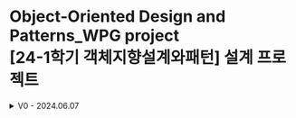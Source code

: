 # Object-Oriented Design and Patterns_WPG project <br> [24-1학기 객체지향설계와패턴] 설계 프로젝트
 
<details>
 <summary>V0 - 2024.06.07</summary>
 전체 UML
 <img src="UML/UML_v0.png" alt="UML_v0" width="1000">
 <img src="readme_img/UML_v0_1.png" alt="UML_v0_1" width="1000">
 전체 시스템은 다음과 같이 총 세 단계로 나뉜다(위 그림의 붉은 상자)
 
 1.	사용자의 입력을 받고 데이터를 저장하는 단계 – InputSystemState
   
 2.	저장된 데이터로 퀴즈를 만드는 단계 - GenerateQuizState
   
 4.	사용자의 답을 입력 받아 퀴즈의 정답 유무를 판단하는 단계 - AnswerMatchState

 각 단계를 시스템의 상태로 구성할 수 있기에 상태패턴을 사용한다. 각각의 단계를 SystemState 인터페이스를 구현한   InputSystemState, GenerateQuizState, AnswerMatchState 클래스로 나타낸다. 상태패턴을 사용함으로써 시스템에 추가적인  절차가 필요할 때 유연하게 추가하거나 제거할 수 있다. 이제부터 각 단계의 흐름을 설명하고자 한다.
 
 1.	**사용자의 입력을 받고 데이터를 저장하는 단계**
 <br>첫 번째 단계인 사용자의 입력을 받고 데이터를 저장하는 단계는 아래 사진에서 붉은 상자로 표현한 부분이다. 
 <img src="readme_img/UML_v0_2.png" alt="UML_v0_2" width="1000">
 <br>InputChain 추상클래스를 구현하는 클래스들은 책임체인 패턴으로 구현되었다.
 <br>InputChain을 상속받은 클래스들이 사용자의 입력을 종류별로 받으며 InputSystemState에서 chain의 nextHandler들을 세팅한다.
 <br>각 체인에서는 싱글톤 패턴이 적용된 DataManager의 instance를 호출하여 입력 받은 데이터들을 저장한다.

 2. **저장된 데이터로 퀴즈를 만드는 단계**
 <br>두 번째 단계에서는 저장된 데이터로 퀴즈를 만든다. 
 <br>다음 사진에서 붉은 상자로 표시된클래스들이 이 단계의 주요 클래스들이다. 
 <br>QuizFactory 클래스에서는 연산자의 종류와 생성할 퀴즈의 개수에 따라 QuizBuilder를 사용하여 퀴즈를 만들어 리스트 형태의 quizList를 반환한다. 
 <br>QuizBuilder는 입력 받은 여러 종류의 Person(사람)과 Interest(관심 항목)에서 랜덤으로 한 가지를 선택하여 Quiz 객체를 생성할 준비를 한다. 
 <br>Quiz 객체를 바로 생성하지 않고 빌더 패턴을 사용함으로써 Quiz 객체를 생성하기 위한 전처리 작업의 책임을 Quiz 클래스와 분리할 수 있었다.
 <br>전처리 작업의 한 종류로, QuizTemplateChain 추상 클래스를 구현한 클래스를 사용하여 연산자에 따른 템플릿을 생성한다. 
 <br>이때 책임 체인 패턴을 사용함으로써 추후에 추가될 연산자에 대한 템플릿을 생성하기 용이하다. 
 <br>모든 과정이 마무리되면 다음 단계로 quizList를 넘겨준다.
 <img src="readme_img/UML_v0_3.png" alt="UML_v0_3" width="1000">

 3.	**사용자의 답을 입력 받아 정답을 채점하는 단계**
 <img src="readme_img/UML_v0_4.png" alt="UML_v0_4" width="1000">
 <br>마지막으로 정답을 채점하는 단계이다. 
 <br>이 단계에서는 앞선 단계에서 받은 quizList와DoubleOperator를 구현한 클래스를 사용하여 계산 결과를 받고 사용자의 입력값과 비교하여 정답 유무를 판단한다. 
 <br>DoubleOperator는 double 형식의 두 피연산자를 필드 변수로 가지고 있으며 계산하는 역할인 calculate 추상 메서드를 가진다. 
 <br>이후에 double 형식의 연산자가 추가되었을 때 DoubleOperator를 상속받으면 되므로 유연하게 대응할 수 있다.
</details>
